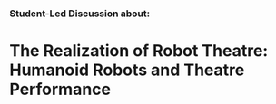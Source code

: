 ### Student-Led Discussion about:
# The Realization of Robot Theatre: Humanoid Robots and Theatre Performance
